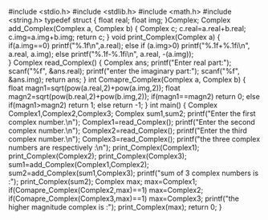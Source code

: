 #include <stdio.h>
#include <stdlib.h>
#include <math.h>
#include <string.h>
typedef struct 
{
    float real;
    float img;
}Complex;
Complex add_Complex(Complex a, Complex b)
{
    Complex c;
    c.real=a.real+b.real;
    c.img=a.img+b.img;
    return c;
}
void print_Complex(Complex a)
{
    if(a.img==0)
    printf("%.1f\n",a.real);
    else if (a.img>0)
        printf("%.1f+%.1fi\n", a.real, a.img);
    else
        printf("%.1f-%.1fi\n", a.real, -(a.img));   
}
Complex read_Complex()
{
    Complex ans;
    printf("Enter real part:");
    scanf("%f", &ans.real);
    printf("enter the imaginary part:");
    scanf("%f", &ans.img);
    return ans;
}
int Comapre_Complex(Complex a, Complex b)
{
    float magn1=sqrt(pow(a.real,2)+pow(a.img,2));
    float magn2=sqrt(pow(b.real,2)+pow(b.img,2));
    if(magn1==magn2)
    return 0;
    else if(magn1>magn2)
    return 1;
    else
    return -1;
}
int main()
{
    Complex Complex1,Complex2,Complex3;
    Complex sum1,sum2;
    printf("Enter the first complex number.\n");
    Complex1=read_Complex();
    printf("Enter the second complex number.\n");
    Complex2=read_Complex();
    printf("Enter the third complex number.\n");
    Complex3=read_Complex();
    printf("the three complex numbers are respectively :\n");
    print_Complex(Complex1);
    print_Complex(Complex2);
    print_Complex(Complex3);
    sum1=add_Complex(Complex1,Complex2);
    sum2=add_Complex(sum1,Complex3);
    printf("sum of 3 complex numbers is :");
    print_Complex(sum2);
    Complex max;
    max=Complex1;
    if(Comapre_Complex(Complex2,max)==1)
    max=Complex2;
    if(Comapre_Complex(Complex3,max)==1)
    max=Complex3;
    printf("the higher magnitude complex is :");
    print_Complex(max);
    return 0;
}
